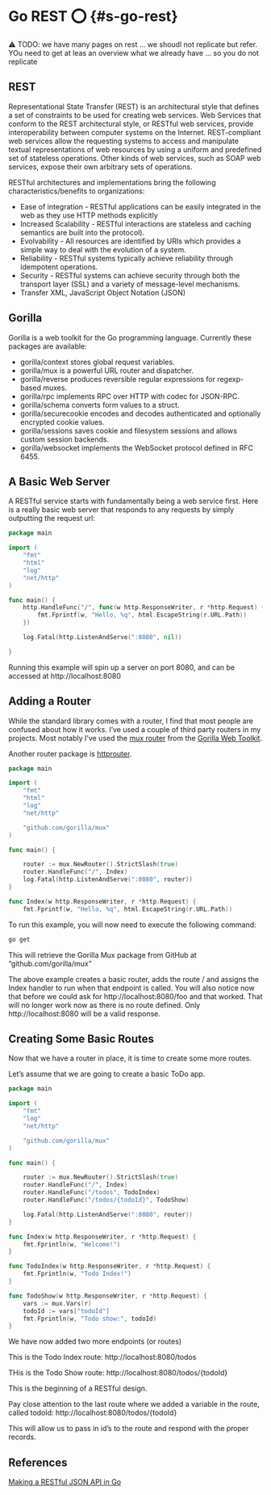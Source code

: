 # Go REST :o: {#s-go-rest}

:warning: TODO: we have many pages on rest ... we shoudl not replicate
but refer. YOu need to get at leas an overview what we already have
... so you do not replicate 

## REST

Representational State Transfer (REST) is an architectural style that
defines a set of constraints to be used for creating web services. Web
Services that conform to the REST architectural style, or RESTful web
services, provide interoperability between computer systems on the
Internet. REST-compliant web services allow the requesting systems to
access and manipulate textual representations of web resources by
using a uniform and predefined set of stateless operations. Other
kinds of web services, such as SOAP web services, expose their own
arbitrary sets of operations.

RESTful architectures and implementations bring the following
characteristics/benefits to organizations:

* Ease of integration - RESTful applications can be easily integrated
  in the web as they use HTTP methods explicitly
* Increased Scalability - RESTful interactions are stateless and
  caching semantics are built into the protocol).
* Evolvability - All resources are identified by URIs which provides a
  simple way to deal with the evolution of a system.
* Reliability - RESTful systems typically achieve reliability through
  idempotent operations.
* Security - RESTful systems can achieve security through both the
  transport layer (SSL) and a variety of message-level mechanisms.
* Transfer XML, JavaScript Object Notation (JSON)


## Gorilla

Gorilla is a web toolkit for the Go programming language. Currently
these packages are available:

* gorilla/context stores global request variables.
* gorilla/mux is a powerful URL router and dispatcher.
* gorilla/reverse produces reversible regular expressions for regexp-based muxes.
* gorilla/rpc implements RPC over HTTP with codec for JSON-RPC.
* gorilla/schema converts form values to a struct.
* gorilla/securecookie encodes and decodes authenticated and optionally encrypted cookie values.
* gorilla/sessions saves cookie and filesystem sessions and allows custom session backends.
* gorilla/websocket implements the WebSocket protocol defined in RFC 6455.

## A Basic Web Server

A RESTful service starts with fundamentally being a web service
first. Here is a really basic web server that responds to any requests
by simply outputting the request url:

```go
package main

import (
    "fmt"
    "html"
    "log"
    "net/http"
)

func main() {
    http.HandleFunc("/", func(w http.ResponseWriter, r *http.Request) {
        fmt.Fprintf(w, "Hello, %q", html.EscapeString(r.URL.Path))
    })

    log.Fatal(http.ListenAndServe(":8080", nil))

}
```


Running this example will spin up a server on port 8080, and can be
accessed at http://localhost:8080


## Adding a Router

While the standard library comes with a router, I find that most
people are confused about how it works. I’ve used a couple of third
party routers in my projects. Most notably I’ve used the
[mux router](http://www.gorillatoolkit.org/pkg/mux) from the
[Gorilla Web Toolkit](http://www.gorillatoolkit.org/).

Another router package is
[httprouter](https://github.com/julienschmidt/httprouter).

```go
package main

import (
    "fmt"
    "html"
    "log"
    "net/http"

    "github.com/gorilla/mux"
)

func main() {

    router := mux.NewRouter().StrictSlash(true)
    router.HandleFunc("/", Index)
    log.Fatal(http.ListenAndServe(":8080", router))
}

func Index(w http.ResponseWriter, r *http.Request) {
    fmt.Fprintf(w, "Hello, %q", html.EscapeString(r.URL.Path))
```

To run this example, you will now need to execute the following
command:

```bash
go get
```

This will retrieve the Gorilla Mux package from GitHub at
“github.com/gorilla/mux”

The above example creates a basic router, adds the route / and assigns
the Index handler to run when that endpoint is called. You will also
notice now that before we could ask for http://localhost:8080/foo and
that worked. That will no longer work now as there is no route
defined. Only http://localhost:8080 will be a valid response.

## Creating Some Basic Routes

Now that we have a router in place, it is time to create some more
routes.

Let’s assume that we are going to create a basic ToDo app.

```go
package main

import (
    "fmt"
    "log"
    "net/http"

    "github.com/gorilla/mux"
)

func main() {

    router := mux.NewRouter().StrictSlash(true)
    router.HandleFunc("/", Index)
    router.HandleFunc("/todos", TodoIndex)
    router.HandleFunc("/todos/{todoId}", TodoShow)

    log.Fatal(http.ListenAndServe(":8080", router))
}

func Index(w http.ResponseWriter, r *http.Request) {
    fmt.Fprintln(w, "Welcome!")
}

func TodoIndex(w http.ResponseWriter, r *http.Request) {
    fmt.Fprintln(w, "Todo Index!")
}

func TodoShow(w http.ResponseWriter, r *http.Request) {
    vars := mux.Vars(r)
    todoId := vars["todoId"]
    fmt.Fprintln(w, "Todo show:", todoId)
}
```

We have now added two more endpoints (or routes)

This is the Todo Index route: http://localhost:8080/todos

THis is the Todo Show route: http://localhost:8080/todos/{todoId}

This is the beginning of a RESTful design.

Pay close attention to the last route where we added a variable in the route, called todoId: http://localhost:8080/todos/{todoId}

This will allow us to pass in id’s to the route and respond with the proper records.


## References

[Making a RESTful JSON API in Go](https://thenewstack.io/make-a-restful-json-api-go/)



